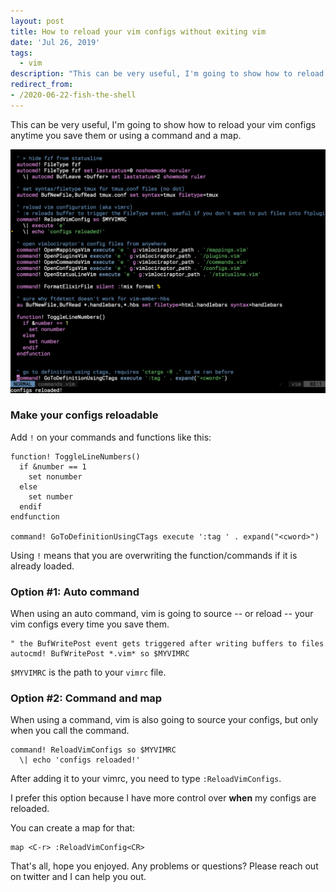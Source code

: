 ```yaml
---
layout: post
title: How to reload your vim configs without exiting vim
date: 'Jul 26, 2019'
tags:
  - vim
description: "This can be very useful, I'm going to show how to reload your vim configs anytime you save them or using a command and a map."
redirect_from:
- /2020-06-22-fish-the-shell
---
```


This can be very useful, I'm going to show how to reload your vim configs anytime you save them or using a command and a map.

<img src="/assets/images/posts/reloaded.png" alt="neovim showing reloaded" class="image" />

### Make your configs reloadable

Add `!` on your commands and functions like this:

```vim
function! ToggleLineNumbers()
  if &number == 1
    set nonumber
  else
    set number
  endif
endfunction

command! GoToDefinitionUsingCTags execute ':tag ' . expand("<cword>")
```

Using `!` means that you are overwriting the function/commands if it is already loaded.

### Option #1: Auto command

When using an auto command, vim is going to source -- or reload -- your vim configs every time you save them.

```vim
" the BufWritePost event gets triggered after writing buffers to files
autocmd! BufWritePost *.vim* so $MYVIMRC
```

`$MYVIMRC` is the path to your `vimrc` file.

### Option #2: Command and map

When using a command, vim is also going to source your configs, but only when you call the command.

```vim
command! ReloadVimConfigs so $MYVIMRC
  \| echo 'configs reloaded!'
```

After adding it to your vimrc, you need to type `:ReloadVimConfigs`.

I prefer this option because I have more control over __when__ my configs are reloaded.

You can create a map for that:

```vim
map <C-r> :ReloadVimConfig<CR>
```

That's all, hope you enjoyed. Any problems or questions? Please reach out on twitter and I can help you out.
